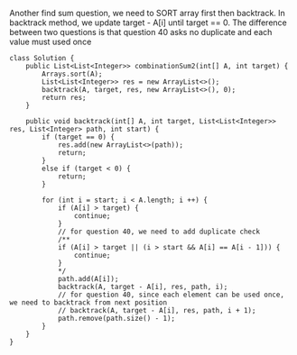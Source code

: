 Another find sum question, we need to SORT array first then backtrack. In backtrack method, we update target - A[i] until target == 0. The difference between two questions is that question 40 asks no duplicate and each value must used once
```
class Solution {
    public List<List<Integer>> combinationSum2(int[] A, int target) {
        Arrays.sort(A);
        List<List<Integer>> res = new ArrayList<>();
        backtrack(A, target, res, new ArrayList<>(), 0);
        return res;
    }
    
    public void backtrack(int[] A, int target, List<List<Integer>> res, List<Integer> path, int start) {
        if (target == 0) {
            res.add(new ArrayList<>(path));
            return;
        }
        else if (target < 0) {
            return;
        }
        
        for (int i = start; i < A.length; i ++) {
            if (A[i] > target) {
                continue;
            }
            // for question 40, we need to add duplicate check
            /**
            if (A[i] > target || (i > start && A[i] == A[i - 1])) {
                continue;
            }
            */
            path.add(A[i]);
            backtrack(A, target - A[i], res, path, i);
            // for question 40, since each element can be used once, we need to backtrack from next position
            // backtrack(A, target - A[i], res, path, i + 1);
            path.remove(path.size() - 1);
        }
    }
}
```
